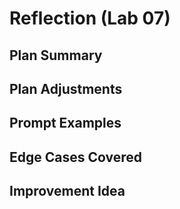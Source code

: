 # Reflection (Lab 07)

## Plan Summary

## Plan Adjustments

## Prompt Examples

## Edge Cases Covered

## Improvement Idea

